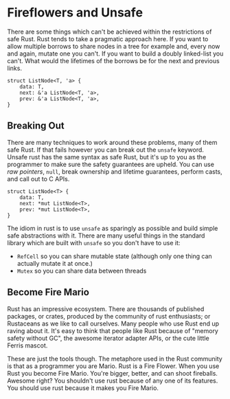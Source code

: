 # Fireflowers and Unsafe

There are some things which can't be achieved within the restrictions
of safe Rust. Rust tends to take a pragmatic approach here. If you
want to allow multiple borrows to share nodes in a tree for example
and, every now and again, mutate one you can't. If you want to build a
doubly linked-list you can't. What would the lifetimes of the borrows
be for the next and previous links.

```
struct ListNode<T, 'a> {
	data: T,
	next: &'a ListNode<T, 'a>,
	prev: &'a ListNode<T, 'a>,
}
```

## Breaking Out

There are many techniques to work around these problems, many of them
safe Rust. If that fails however you can break out the `unsafe`
keyword. Unsafe rust has the same syntax as safe Rust, but it's up to
you as the programmer to make sure the safety guarantees are
upheld. You can use *raw pointers*, `null`, break ownership and
lifetime guarantees, perform casts, and call out to C APIs.

```
struct ListNode<T> {
	data: T,
	next: *mut ListNode<T>,
	prev: *mut ListNode<T>,
}
```

The idiom in rust is to use `unsafe` as sparingly as possible and
build simple safe abstractions with it. There are many useful things
in the standard library which are built with `unsafe` so you don't
have to use it:

 * `RefCell` so you can share mutable state (although only one thing
   can actually mutate it at once.)
 * `Mutex` so you can share data between threads


## Become Fire Mario

Rust has an impressive ecosystem. There are thousands of published
packages, or crates, produced by the community of rust enthusiasts; or
Rustaceans as we like to call ourselves. Many people who use Rust end
up raving about it. It's easy to think that people like Rust because
of "memory safety without GC", the awesome iterator adapter APIs, or
the cute little Ferris mascot.

These are just the tools though. The metaphore used in the Rust
community is that as a programmer you are Mario. Rust is a Fire
Flower. When you use Rust you become Fire Mario. You're bigger, better,
and can shoot fireballs. Awesome right? You shouldn't use rust because
of any one of its features. You should use rust because it makes you
Fire Mario.

